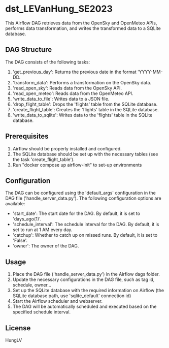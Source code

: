 # dst_LEVanHung_SE2023

This Airflow DAG retrieves data from the OpenSky and OpenMeteo APIs, performs data transformation, and writes the transformed data to a SQLite database.

## DAG Structure

The DAG consists of the following tasks:

1. 'get_previous_day': Returns the previous date in the format 'YYYY-MM-DD.
2. 'transform_data': Performs a transformation on the OpenSky data.
3. 'read_open_sky': Reads data from the OpenSky API.
4. 'read_open_meteo': Reads data from the OpenMeteo API.
5. 'write_data_to_file': Writes data to a JSON file.
6. 'drop_flight_table': Drops the 'flights' table from the SQLite database.
7. 'create_flight_table': Creates the 'flights' table in the SQLite database.
8. 'write_data_to_sqlite': Writes data to the 'flights' table in the SQLite database.

## Prerequisites
1. Airflow should be properly installed and configured.
2. The SQLite database should be set up with the necessary tables (see the task 'create_flight_table').
3. Run "docker compose up airflow-init" to set-up environments

## Configuration
The DAG can be configured using the 'default_args' configuration in the DAG file ('handle_server_data.py'). The following configuration options are available:

- 'start_date': The start date for the DAG. By default, it is set to 'days_ago(1)'.
- 'schedule_interval': The schedule interval for the DAG. By default, it is set to run at 1 AM every day.
- 'catchup': Whether to catch up on missed runs. By default, it is set to 'False'.
- 'owner': The owner of the DAG.

## Usage
1. Place the DAG file ('handle_server_data.py') in the Airflow dags folder.
2. Update the necessary configurations in the DAG file, such as tag id, schedule, owner...
3. Set up the SQLite database with the required information on Airflow (the SQLite database path, use 'sqlite_default' connection id)
4. Start the Airflow scheduler and webserver.
5. The DAG will be automatically scheduled and executed based on the specified schedule interval.

## License
HungLV

